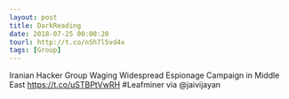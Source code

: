 ```yaml
---
layout: post
title: DarkReading
date: 2018-07-25 00:00:20
tourl: http://t.co/nSh7l5vd4x
tags: [Group]
---
```

Iranian Hacker Group Waging Widespread Espionage Campaign in Middle East https://t.co/uSTBPtVwRH #Leafminer via @jaivijayan